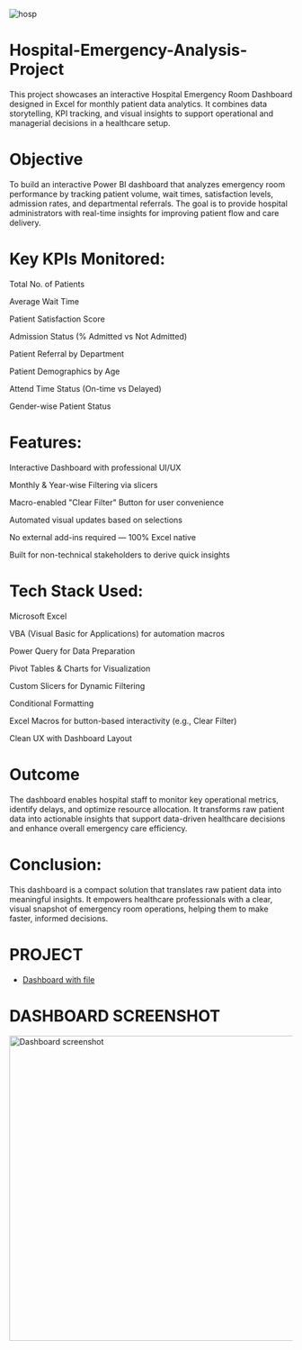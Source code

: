 ![hosp](https://github.com/user-attachments/assets/f73040b4-535f-4700-8b09-588799c92562)

# Hospital-Emergency-Analysis-Project
This project showcases an interactive Hospital Emergency Room Dashboard designed in Excel for monthly patient data analytics. It combines data storytelling, KPI tracking, and visual insights to support operational and managerial decisions in a healthcare setup.

# Objective
To build an interactive Power BI dashboard that analyzes emergency room performance by tracking patient volume, wait times, satisfaction levels, admission rates, and departmental referrals. The goal is to provide hospital administrators with real-time insights for improving patient flow and care delivery.

# Key KPIs Monitored:
 Total No. of Patients

 Average Wait Time

 Patient Satisfaction Score

 Admission Status (% Admitted vs Not Admitted)

 Patient Referral by Department

 Patient Demographics by Age

 Attend Time Status (On-time vs Delayed)

 Gender-wise Patient Status

# Features:
Interactive Dashboard with professional UI/UX

Monthly & Year-wise Filtering via slicers

Macro-enabled "Clear Filter" Button for user convenience

Automated visual updates based on selections

No external add-ins required — 100% Excel native

Built for non-technical stakeholders to derive quick insights


# Tech Stack Used:
Microsoft Excel

VBA (Visual Basic for Applications) for automation macros

Power Query for Data Preparation

Pivot Tables & Charts for Visualization

Custom Slicers for Dynamic Filtering

Conditional Formatting

Excel Macros for button-based interactivity (e.g., Clear Filter)

Clean UX with Dashboard Layout

# Outcome
The dashboard enables hospital staff to monitor key operational metrics, identify delays, and optimize resource allocation. It transforms raw patient data into actionable insights that support data-driven healthcare decisions and enhance overall emergency care efficiency.

# Conclusion:
This dashboard is a compact solution that translates raw patient data into meaningful insights. It empowers healthcare professionals with a clear, visual snapshot of emergency room operations, helping them to make faster, informed decisions.

# PROJECT
- <a href="https://github.com/ankit200124/Hospital-Emergency-Analysis-Project/blob/main/hospital%20project.xlsm"> Dashboard with file</a>

# DASHBOARD SCREENSHOT
<img width="1266" height="542" alt="Dashboard screenshot" src="https://github.com/user-attachments/assets/23e40dbd-15f6-4527-8698-796a51f7011f" />

